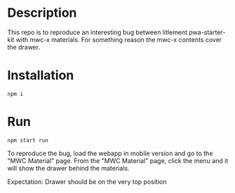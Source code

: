 # Description
This repo is to reproduce an interesting bug between litlement pwa-starter-kit with mwc-x materials. For something reason the mwc-x contents cover the drawer.

# Installation
```
npm i
```

# Run
```
npm start run
```

To reproduce the bug, load the webapp in mobile version and go to the "MWC Material" page. From the "MWC Material" page, click the menu and it will show the drawer behind the materials.

Expectation:
Drawer should be on the very top position